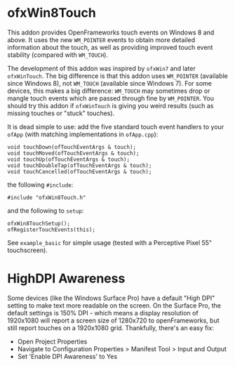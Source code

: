 ofxWin8Touch
============

This addon provides OpenFrameworks touch events on Windows 8 and above. It uses the new `WM_POINTER` events
to obtain more detailed information about the touch, as well as providing improved touch event stability (compared with `WM_TOUCH`).

The development of this addon was inspired by `ofxWin7` and later `ofxWinTouch`. The big difference is that this addon
uses `WM_POINTER` (available since Windows 8), not `WM_TOUCH` (available since Windows 7). For some devices, this makes a big
difference: `WM_TOUCH` may sometimes drop or mangle touch events which are passed through fine by `WM_POINTER`. You should try
this addon if `ofxWinTouch` is giving you weird results (such as missing touches or "stuck" touches).

It is dead simple to use: add the five standard touch event handlers to your `ofApp` (with matching implementations in `ofApp.cpp`):

	void touchDown(ofTouchEventArgs & touch);
	void touchMoved(ofTouchEventArgs & touch);
	void touchUp(ofTouchEventArgs & touch);
	void touchDoubleTap(ofTouchEventArgs & touch);
	void touchCancelled(ofTouchEventArgs & touch);

the following `#include`:

	#include "ofxWin8Touch.h"

and the following to `setup`:

	ofxWin8TouchSetup();
	ofRegisterTouchEvents(this);

See `example_basic` for simple usage (tested with a Perceptive Pixel 55" touchscreen).

HighDPI Awareness
=================

Some devices (like the Windows Surface Pro) have a default "High DPI" setting to make text more readable on the screen. 
On the Surface Pro, the default settings is 150% DPI - which means a display resolution of 1920x1080 will report a screen size of 1280x720 to openFrameworks, but still report touches on a 1920x1080 grid.
Thankfully, there's an easy fix:
 * Open Project Properties
 * Navigate to Configuration Properties > Manifest Tool > Input and Output
 * Set 'Enable DPI Awareness' to Yes
